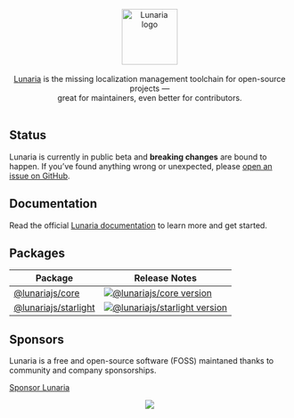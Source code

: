 <p align="center">
  <picture>
  <source media="(prefers-color-scheme: dark)" srcset="https://github.com/yanthomasdev/lunaria/assets/61414485/d89b6221-403c-465c-821a-5d02b339590c">
  <source media="(prefers-color-scheme: light)" srcset="https://github.com/yanthomasdev/lunaria/assets/61414485/cfe14a43-e87d-4d8a-9285-651017f1f6e6">
  <img alt="Lunaria logo" src="https://github.com/yanthomasdev/lunaria/assets/61414485/cfe14a43-e87d-4d8a-9285-651017f1f6e6" height="100">
</picture>
  <br/>
  <br/>
  <a href="https://lunaria.dev">Lunaria</a> is the missing localization management toolchain for open-source projects &mdash;
  <br/>
  great for maintainers, even better for contributors.
  <br/><br/>
</p>

## Status

Lunaria is currently in public beta and **breaking changes** are bound to happen. If you’ve found anything wrong or unexpected, please [open an issue on GitHub](https://github.com/yanthomasdev/lunaria/issues/new).

## Documentation

Read the official [Lunaria documentation](https://lunaria.dev) to learn more and get started.

## Packages

| Package | Release Notes |
|---|---|
| [@lunariajs/core](/packages/core) | [![@lunariajs/core version](https://img.shields.io/npm/v/@lunariajs/core.svg?label=%20)](packages/core/CHANGELOG.md) |
| [@lunariajs/starlight](/packages/starlight) | [![@lunariajs/starlight version](https://img.shields.io/npm/v/@lunariajs/starlight.svg?label=%20)](packages/starlight/CHANGELOG.md) |


## Sponsors

Lunaria is a free and open-source software (FOSS) maintaned thanks to community and company sponsorships.

[Sponsor Lunaria](https://github.com/sponsors/yanthomasdev)

<p align="center">
  <a href="https://cdn.jsdelivr.net/gh/yanthomasdev/static/sponsorkit/sponsors.svg">
    <img src='https://cdn.jsdelivr.net/gh/yanthomasdev/static/sponsorkit/sponsors.svg'/>
  </a>
</p>
